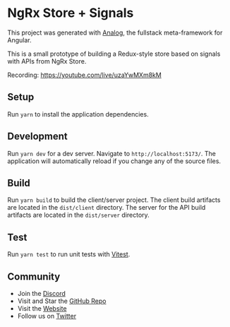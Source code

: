 # NgRx Store + Signals

This project was generated with [Analog](https://analogjs.org), the fullstack meta-framework for Angular.

This is a small prototype of building a Redux-style store based on signals with APIs from NgRx Store.

Recording: https://youtube.com/live/uzaYwMXm8kM

## Setup

Run `yarn` to install the application dependencies.

## Development

Run `yarn dev` for a dev server. Navigate to `http://localhost:5173/`. The application will automatically reload if you change any of the source files.

## Build

Run `yarn build` to build the client/server project. The client build artifacts are located in the `dist/client` directory. The server for the API build artifacts are located in the `dist/server` directory.

## Test

Run `yarn test` to run unit tests with [Vitest](https://vitest.dev).

## Community

- Join the [Discord](https://discord.gg/mKC2Ec48U5)
- Visit and Star the [GitHub Repo](https://github.com/analogjs/analog)
- Visit the [Website](https://analogjs.org/)
- Follow us on [Twitter](https://twitter.com/analogjs)
